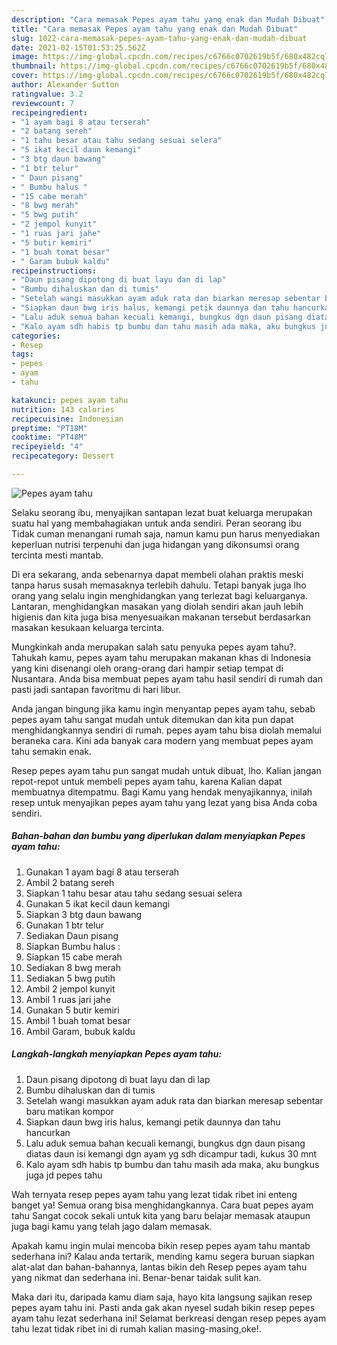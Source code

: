 ```yaml
---
description: "Cara memasak Pepes ayam tahu yang enak dan Mudah Dibuat"
title: "Cara memasak Pepes ayam tahu yang enak dan Mudah Dibuat"
slug: 1022-cara-memasak-pepes-ayam-tahu-yang-enak-dan-mudah-dibuat
date: 2021-02-15T01:53:25.562Z
image: https://img-global.cpcdn.com/recipes/c6766c0702619b5f/680x482cq70/pepes-ayam-tahu-foto-resep-utama.jpg
thumbnail: https://img-global.cpcdn.com/recipes/c6766c0702619b5f/680x482cq70/pepes-ayam-tahu-foto-resep-utama.jpg
cover: https://img-global.cpcdn.com/recipes/c6766c0702619b5f/680x482cq70/pepes-ayam-tahu-foto-resep-utama.jpg
author: Alexander Sutton
ratingvalue: 3.2
reviewcount: 7
recipeingredient:
- "1 ayam bagi 8 atau terserah"
- "2 batang sereh"
- "1 tahu besar atau tahu sedang sesuai selera"
- "5 ikat kecil daun kemangi"
- "3 btg daun bawang"
- "1 btr telur"
- " Daun pisang"
- " Bumbu halus "
- "15 cabe merah"
- "8 bwg merah"
- "5 bwg putih"
- "2 jempol kunyit"
- "1 ruas jari jahe"
- "5 butir kemiri"
- "1 buah tomat besar"
- " Garam bubuk kaldu"
recipeinstructions:
- "Daun pisang dipotong di buat layu dan di lap"
- "Bumbu dihaluskan dan di tumis"
- "Setelah wangi masukkan ayam aduk rata dan biarkan meresap sebentar baru matikan kompor"
- "Siapkan daun bwg iris halus, kemangi petik daunnya dan tahu hancurkan"
- "Lalu aduk semua bahan kecuali kemangi, bungkus dgn daun pisang diatas daun isi kemangi dgn ayam yg sdh dicampur tadi, kukus 30 mnt"
- "Kalo ayam sdh habis tp bumbu dan tahu masih ada maka, aku bungkus juga jd pepes tahu"
categories:
- Resep
tags:
- pepes
- ayam
- tahu

katakunci: pepes ayam tahu 
nutrition: 143 calories
recipecuisine: Indonesian
preptime: "PT18M"
cooktime: "PT48M"
recipeyield: "4"
recipecategory: Dessert

---
```



![Pepes ayam tahu](https://img-global.cpcdn.com/recipes/c6766c0702619b5f/680x482cq70/pepes-ayam-tahu-foto-resep-utama.jpg)

Selaku seorang ibu, menyajikan santapan lezat buat keluarga merupakan suatu hal yang membahagiakan untuk anda sendiri. Peran seorang ibu Tidak cuman menangani rumah saja, namun kamu pun harus menyediakan keperluan nutrisi terpenuhi dan juga hidangan yang dikonsumsi orang tercinta mesti mantab.

Di era  sekarang, anda sebenarnya dapat membeli olahan praktis meski tanpa harus susah memasaknya terlebih dahulu. Tetapi banyak juga lho orang yang selalu ingin menghidangkan yang terlezat bagi keluarganya. Lantaran, menghidangkan masakan yang diolah sendiri akan jauh lebih higienis dan kita juga bisa menyesuaikan makanan tersebut berdasarkan masakan kesukaan keluarga tercinta. 



Mungkinkah anda merupakan salah satu penyuka pepes ayam tahu?. Tahukah kamu, pepes ayam tahu merupakan makanan khas di Indonesia yang kini disenangi oleh orang-orang dari hampir setiap tempat di Nusantara. Anda bisa membuat pepes ayam tahu hasil sendiri di rumah dan pasti jadi santapan favoritmu di hari libur.

Anda jangan bingung jika kamu ingin menyantap pepes ayam tahu, sebab pepes ayam tahu sangat mudah untuk ditemukan dan kita pun dapat menghidangkannya sendiri di rumah. pepes ayam tahu bisa diolah memalui beraneka cara. Kini ada banyak cara modern yang membuat pepes ayam tahu semakin enak.

Resep pepes ayam tahu pun sangat mudah untuk dibuat, lho. Kalian jangan repot-repot untuk membeli pepes ayam tahu, karena Kalian dapat membuatnya ditempatmu. Bagi Kamu yang hendak menyajikannya, inilah resep untuk menyajikan pepes ayam tahu yang lezat yang bisa Anda coba sendiri.

<!--inarticleads1-->

##### Bahan-bahan dan bumbu yang diperlukan dalam menyiapkan Pepes ayam tahu:

1. Gunakan 1 ayam bagi 8 atau terserah
1. Ambil 2 batang sereh
1. Siapkan 1 tahu besar atau tahu sedang sesuai selera
1. Gunakan 5 ikat kecil daun kemangi
1. Siapkan 3 btg daun bawang
1. Gunakan 1 btr telur
1. Sediakan  Daun pisang
1. Siapkan  Bumbu halus :
1. Siapkan 15 cabe merah
1. Sediakan 8 bwg merah
1. Sediakan 5 bwg putih
1. Ambil 2 jempol kunyit
1. Ambil 1 ruas jari jahe
1. Gunakan 5 butir kemiri
1. Ambil 1 buah tomat besar
1. Ambil  Garam, bubuk kaldu




<!--inarticleads2-->

##### Langkah-langkah menyiapkan Pepes ayam tahu:

1. Daun pisang dipotong di buat layu dan di lap
1. Bumbu dihaluskan dan di tumis
1. Setelah wangi masukkan ayam aduk rata dan biarkan meresap sebentar baru matikan kompor
1. Siapkan daun bwg iris halus, kemangi petik daunnya dan tahu hancurkan
1. Lalu aduk semua bahan kecuali kemangi, bungkus dgn daun pisang diatas daun isi kemangi dgn ayam yg sdh dicampur tadi, kukus 30 mnt
1. Kalo ayam sdh habis tp bumbu dan tahu masih ada maka, aku bungkus juga jd pepes tahu




Wah ternyata resep pepes ayam tahu yang lezat tidak ribet ini enteng banget ya! Semua orang bisa menghidangkannya. Cara buat pepes ayam tahu Sangat cocok sekali untuk kita yang baru belajar memasak ataupun juga bagi kamu yang telah jago dalam memasak.

Apakah kamu ingin mulai mencoba bikin resep pepes ayam tahu mantab sederhana ini? Kalau anda tertarik, mending kamu segera buruan siapkan alat-alat dan bahan-bahannya, lantas bikin deh Resep pepes ayam tahu yang nikmat dan sederhana ini. Benar-benar taidak sulit kan. 

Maka dari itu, daripada kamu diam saja, hayo kita langsung sajikan resep pepes ayam tahu ini. Pasti anda gak akan nyesel sudah bikin resep pepes ayam tahu lezat sederhana ini! Selamat berkreasi dengan resep pepes ayam tahu lezat tidak ribet ini di rumah kalian masing-masing,oke!.

